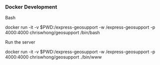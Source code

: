 

### Docker Development

Bash

docker run -it -v $PWD:/express-geosupport -w /express-geosupport -p 4000:4000 chriswhong/geosupport /bin/bash

Run the server

docker run -it -v $PWD:/express-geosupport -w /express-geosupport -p 4000:4000 chriswhong/geosupport ./bin/www
